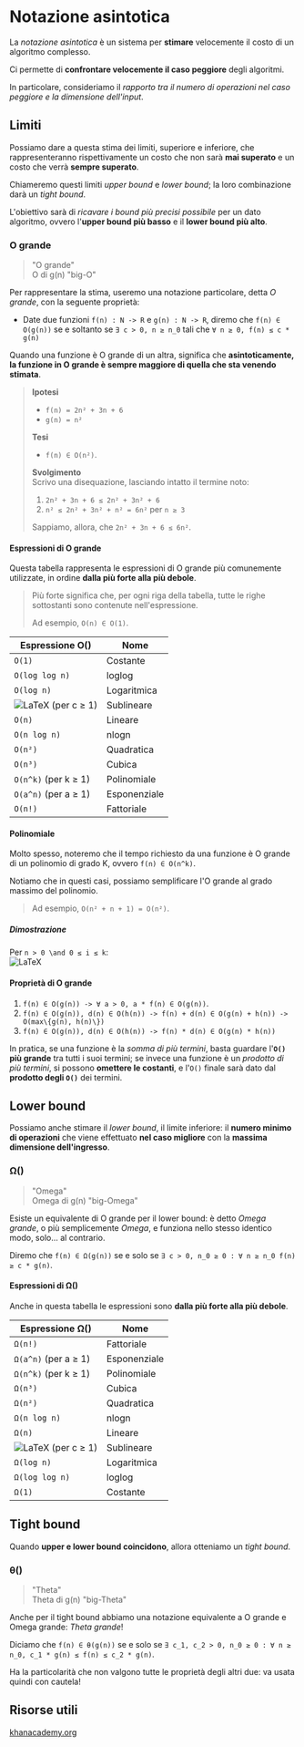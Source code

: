 # Notazione asintotica

La _notazione asintotica_ è un sistema per **stimare** velocemente il costo di un algoritmo complesso.

Ci permette di **confrontare velocemente il caso peggiore** degli algoritmi.

In particolare, consideriamo il _rapporto tra il numero di operazioni nel caso peggiore e la dimensione dell'input_.

## Limiti

Possiamo dare a questa stima dei limiti, superiore e inferiore, che rappresenteranno rispettivamente un costo che non sarà **mai superato** e un costo che verrà **sempre superato**.

Chiameremo questi limiti _upper bound_ e _lower bound_; la loro combinazione darà un _tight bound_.

L'obiettivo sarà di _ricavare i bound più precisi possibile_ per un dato algoritmo, ovvero l'**upper bound più basso** e il **lower bound più alto**.

### O grande

> "O grande"  
> O di g(n)
> "big-O"

Per rappresentare la stima, useremo una notazione particolare, detta _O grande_, con la seguente proprietà:
- Date due funzioni `f(n) : N -> R` e `g(n) : N -> R`, diremo che `f(n) ∈ O(g(n))` se e soltanto se `∃ c > 0, n ≥ n_0` tali che `∀ n ≥ 0, f(n) ≤ c * g(n)`

Quando una funzione è O grande di un altra, significa che **asintoticamente, la funzione in O grande è sempre maggiore di quella che sta venendo stimata**.

> **Ipotesi**  
> - `f(n) = 2n² + 3n + 6`  
> - `g(n) = n²`
>
> **Tesi**  
> - `f(n) ∈ O(n²)`.
>
> **Svolgimento**  
> Scrivo una disequazione, lasciando intatto il termine noto:  
> 1. `2n² + 3n + 6 ≤ 2n² + 3n² + 6`  
> 2. `n² ≤ 2n² + 3n² + n² = 6n²` per `n ≥ 3`
>
> Sappiamo, allora, che `2n² + 3n + 6 ≤ 6n²`.

#### Espressioni di O grande

Questa tabella rappresenta le espressioni di O grande più comunemente utilizzate, in ordine **dalla più forte alla più debole**.

> Più forte significa che, per ogni riga della tabella, tutte le righe sottostanti sono contenute nell'espressione.
>
> Ad esempio, `O(n) ∈ O(1)`.

| Espressione O() | Nome |
|-----------------|------|
| `O(1)` | Costante |
| `O(log log n)` | loglog |
| `O(log n)` | Logaritmica |
| ![LaTeX](https://latex.codecogs.com/png.latex?O(n^{1/c})) (per c ≥ 1) | Sublineare |
| `O(n)` | Lineare |
| `O(n log n)` | nlogn |
| `O(n²)` | Quadratica |
| `O(n³)` | Cubica |
| `O(n^k)` (per k ≥ 1) | Polinomiale |
| `O(a^n)` (per a ≥ 1) | Esponenziale |
| `O(n!)` | Fattoriale |

#### Polinomiale

Molto spesso, noteremo che il tempo richiesto da una funzione è O grande di un polinomio di grado K, ovvero `f(n) ∈ O(n^k)`.

Notiamo che in questi casi, possiamo semplificare l'O grande al grado massimo del polinomio.

> Ad esempio, `O(n² + n + 1) = O(n²)`.

##### Dimostrazione

Per `n > 0 \and 0 ≤ i ≤ k`:  
![LaTeX](https://latex.codecogs.com/png.latex?a_k%20n^k%20+%20a_{k-1}%20n^{k-1}%20+%20%E2%80%A6%20+%20a_1%20n%20+%20a_0%20%E2%89%A4%20|a_k|%20n^k%20+%20|a_{k-1}|%20n^k%20+%20%E2%80%A6%20+%20|a_1|%20n^k%20+%20|a_0|%20n^k%20=%20(|a_k|%20+%20|a_{k-1}|%20+%20%E2%80%A6%20+%20|a_1|%20+%20|a_0|)%20n^k)

#### Proprietà di O grande

1. `f(n) ∈ O(g(n)) -> ∀ a > 0, a * f(n) ∈ O(g(n))`.
2. `f(n) ∈ O(g(n)), d(n) ∈ O(h(n)) -> f(n) + d(n) ∈ O(g(n) + h(n)) -> O(max\{g(n), h(n)\})`
3. `f(n) ∈ O(g(n)), d(n) ∈ O(h(n)) -> f(n) * d(n) ∈ O(g(n) * h(n))`

In pratica, se una funzione è la _somma di più termini_, basta guardare l'**`O()` più grande** tra tutti i suoi termini; se invece una funzione è un _prodotto di più termini_, si possono **omettere le costanti**, e l'`O()` finale sarà dato dal **prodotto degli `O()`** dei termini.

## Lower bound

Possiamo anche stimare il _lower bound_, il limite inferiore: il **numero minimo di operazioni** che viene effettuato **nel caso migliore** con la **massima dimensione dell'ingresso**.

### Ω()

> "Omega"  
> Omega di g(n)
> "big-Omega"

Esiste un equivalente di O grande per il lower bound: è detto _Omega grande_, o più semplicemente _Omega_, e funziona nello stesso identico modo, solo... al contrario.

Diremo che `f(n) ∈ Ω(g(n))` se e solo se `∃ c > 0, n_0 ≥ 0 : ∀ n ≥ n_0 f(n) ≥ c * g(n)`.

#### Espressioni di Ω()

Anche in questa tabella le espressioni sono **dalla più forte alla più debole**.

| Espressione Ω() | Nome |
|-----------------|------|
| `Ω(n!)` | Fattoriale |
| `Ω(a^n)` (per a ≥ 1) | Esponenziale |
| `Ω(n^k)` (per k ≥ 1) | Polinomiale |
| `Ω(n³)` | Cubica |
| `Ω(n²)` | Quadratica |
| `Ω(n log n)` | nlogn |
| `Ω(n)` | Lineare |
| ![LaTeX](https://latex.codecogs.com/png.latex?\Omega(n^{1/c})) (per c ≥ 1) | Sublineare |
| `Ω(log n)` | Logaritmica |
| `Ω(log log n)` | loglog |
| `Ω(1)` | Costante |

## Tight bound

Quando **upper e lower bound coincidono**, allora otteniamo un _tight bound_.

### θ()

> "Theta"  
> Theta di g(n)
> "big-Theta"

Anche per il tight bound abbiamo una notazione equivalente a O grande e Omega grande: _Theta grande_!

Diciamo che `f(n) ∈ θ(g(n))` se e solo se `∃ c_1, c_2 > 0, n_0 ≥ 0 : ∀ n ≥ n_0, c_1 * g(n) ≤ f(n) ≤ c_2 * g(n)`.

Ha la particolarità che non valgono tutte le proprietà degli altri due: va usata quindi con cautela!

## Risorse utili

[khanacademy.org](https://www.khanacademy.org/computing/computer-science/algorithms/asymptotic-notation/a/big-big-theta-notation)

